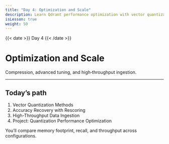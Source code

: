 ```yaml
---
title: "Day 4: Optimization and Scale"
description: Learn Qdrant performance optimization with vector quantization, accuracy recovery with rescoring, and high-throughput data ingestion. Compare memory usage, recall, and speed to tune large-scale vector search. 
isLesson: true
weight: 50
---
```


{{< date >}} Day 4 {{< /date >}}

# Optimization and Scale

Compression, advanced tuning, and high‑throughput ingestion.

---

## Today’s path

1. Vector Quantization Methods
2. Accuracy Recovery with Rescoring
3. High-Throughput Data Ingestion
4. Project: Quantization Performance Optimization

You’ll compare memory footprint, recall, and throughput across configurations.


